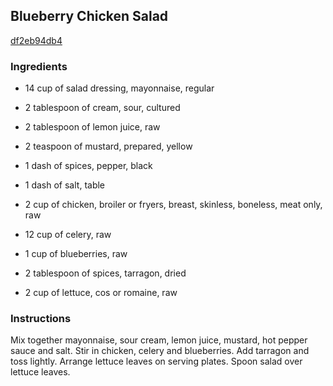 ## Blueberry Chicken Salad

[df2eb94db4](http://www.food.com/recipe/blueberry-chicken-salad-214773)

### Ingredients

 - 14 cup of salad dressing, mayonnaise, regular

 - 2 tablespoon of cream, sour, cultured

 - 2 tablespoon of lemon juice, raw

 - 2 teaspoon of mustard, prepared, yellow

 - 1 dash of spices, pepper, black

 - 1 dash of salt, table

 - 2 cup of chicken, broiler or fryers, breast, skinless, boneless, meat only, raw

 - 12 cup of celery, raw

 - 1 cup of blueberries, raw

 - 2 tablespoon of spices, tarragon, dried

 - 2 cup of lettuce, cos or romaine, raw

### Instructions

Mix together mayonnaise, sour cream, lemon juice, mustard, hot pepper sauce and salt. Stir in chicken, celery and blueberries. Add tarragon and toss lightly. Arrange lettuce leaves on serving plates. Spoon salad over lettuce leaves.